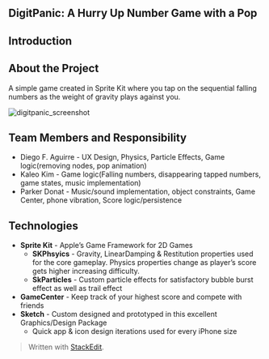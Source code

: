 DigitPanic: A Hurry Up Number Game with a Pop
---------------------------------

Introduction
------------

About the Project
-----------------

A simple game created in Sprite Kit where you tap on the sequential falling numbers as the weight of gravity plays against you. 

![digitpanic_screenshot](https://cloud.githubusercontent.com/assets/6709516/15733812/f84e3c44-2846-11e6-80fa-7a51e35d9808.jpg)

Team Members and Responsibility
-------------------------------

 - Diego F. Aguirre - UX Design, Physics, Particle Effects, Game logic(removing nodes, pop animation)
 - Kaleo Kim - Game logic(Falling numbers, disappearing tapped numbers, game states, music implementation)
 - Parker Donat - Music/sound implementation, object constraints, Game Center, phone vibration, Score logic/persistence

Technologies
------------

 - **Sprite Kit** - Apple’s Game Framework for 2D Games
	 -  **SKPhsyics** - Gravity, LinearDamping & Restitution properties used
   for the core gameplay. Physics properties change as player’s score
   gets higher increasing difficulty.
	 - **SkParticles** - Custom particle effects for satisfactory bubble burst
   effect as well as trail effect
 - **GameCenter** - Keep track of your highest score and compete with
   friends
 - **Sketch** - Custom designed and prototyped in this excellent
   Graphics/Design Package
	 - Quick app & icon design iterations used for every iPhone size


> Written with [StackEdit](https://stackedit.io/).
